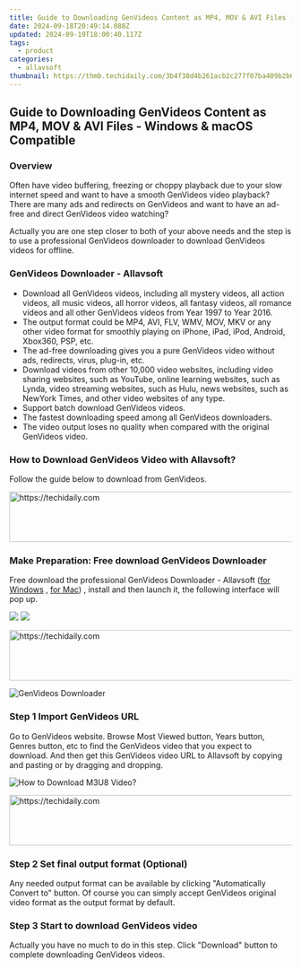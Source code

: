 ```yaml
---
title: Guide to Downloading GenVideos Content as MP4, MOV & AVI Files - Windows & macOS Compatible
date: 2024-09-18T20:49:14.088Z
updated: 2024-09-19T18:00:40.117Z
tags:
  - product
categories:
  - allavsoft
thumbnail: https://thmb.techidaily.com/3b4f38d4b261acb2c277f07ba409b2b6a3f82798b238b26870bf6daec55fc8dc.jpg
---
```


## Guide to Downloading GenVideos Content as MP4, MOV & AVI Files - Windows & macOS Compatible

### Overview

Often have video buffering, freezing or choppy playback due to your slow internet speed and want to have a smooth GenVideos video playback? There are many ads and redirects on GenVideos and want to have an ad-free and direct GenVideos video watching?

Actually you are one step closer to both of your above needs and the step is to use a professional GenVideos downloader to download GenVideos videos for offline.

### GenVideos Downloader - Allavsoft

* Download all GenVideos videos, including all mystery videos, all action videos, all music videos, all horror videos, all fantasy videos, all romance videos and all other GenVideos videos from Year 1997 to Year 2016.
* The output format could be MP4, AVI, FLV, WMV, MOV, MKV or any other video format for smoothly playing on iPhone, iPad, iPod, Android, Xbox360, PSP, etc.
* The ad-free downloading gives you a pure GenVideos video without ads, redirects, virus, plug-in, etc.
* Download videos from other 10,000 video websites, including video sharing websites, such as YouTube, online learning websites, such as Lynda, video streaming websites, such as Hulu, news websites, such as NewYork Times, and other video websites of any type.
* Support batch download GenVideos videos.
* The fastest downloading speed among all GenVideos downloaders.
* The video output loses no quality when compared with the original GenVideos video.

### How to Download GenVideos Video with Allavsoft?

Follow the guide below to download from GenVideos.

<!-- affiliate ads begin -->
<a href="https://appsumo.8odi.net/c/5597632/2118314/7443" target="_top" id="2118314">
  <img src="//a.impactradius-go.com/display-ad/7443-2118314" border="0" alt="https://techidaily.com" width="728" height="90"/>
</a>
<img height="0" width="0" src="https://appsumo.8odi.net/i/5597632/2118314/7443" style="position:absolute;visibility:hidden;" border="0" />
<!-- affiliate ads end -->

### Make Preparation: Free download GenVideos Downloader

Free download the professional GenVideos Downloader - Allavsoft ([for Windows](https://tools.techidaily.com/allavsoft/products/) , [for Mac](https://tools.techidaily.com/allavsoft/products/)) , install and then launch it, the following interface will pop up.

[![](https://www.allavsoft.com/how-to/../images/how-to/free-download-win.jpg)](https://tools.techidaily.com/allavsoft/products/) [![](https://www.allavsoft.com/how-to/../images/how-to/free-download-mac.jpg)](https://tools.techidaily.com/allavsoft/products/)

<!-- affiliate ads begin -->
<a href="https://appsumo.8odi.net/c/5597632/2037474/7443" target="_top" id="2037474">
  <img src="//a.impactradius-go.com/display-ad/7443-2037474" border="0" alt="https://techidaily.com" width="728" height="90"/>
</a>
<img height="0" width="0" src="https://appsumo.8odi.net/i/5597632/2037474/7443" style="position:absolute;visibility:hidden;" border="0" />
<!-- affiliate ads end -->

![GenVideos Downloader](https://www.allavsoft.com/how-to/../images/allavsoft/screen-shot-600.jpg)

### Step 1 Import GenVideos URL

Go to GenVideos website. Browse Most Viewed button, Years button, Genres button, etc to find the GenVideos video that you expect to download. And then get this GenVideos video URL to Allavsoft by copying and pasting or by dragging and dropping.

![How to Download M3U8 Video?](https://www.allavsoft.com/how-to/../images/how-to/download-rtmp-video/download-rtmp-video.jpg)

<!-- affiliate ads begin -->
<a href="https://aligracehair.sjv.io/c/5597632/2012420/19272" target="_top" id="2012420">
  <img src="//a.impactradius-go.com/display-ad/19272-2012420" border="0" alt="https://techidaily.com" width="728" height="90"/>
</a>
<img height="0" width="0" src="https://aligracehair.sjv.io/i/5597632/2012420/19272" style="position:absolute;visibility:hidden;" border="0" />
<!-- affiliate ads end -->

### Step 2 Set final output format (Optional)

Any needed output format can be available by clicking "Automatically Convert to" button. Of course you can simply accept GenVideos original video format as the output format by default.

### Step 3 Start to download GenVideos video

Actually you have no much to do in this step. Click "Download" button to complete downloading GenVideos videos.

<ins class="adsbygoogle"
     style="display:block"
     data-ad-format="autorelaxed"
     data-ad-client="ca-pub-7571918770474297"
     data-ad-slot="1223367746"></ins>

<ins class="adsbygoogle"
     style="display:block"
     data-ad-client="ca-pub-7571918770474297"
     data-ad-slot="8358498916"
     data-ad-format="auto"
     data-full-width-responsive="true"></ins>
